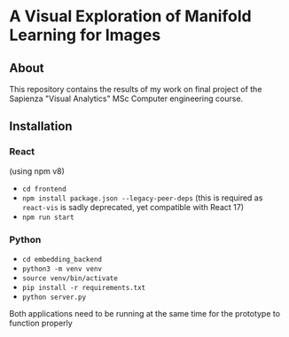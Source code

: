 # A Visual Exploration of Manifold Learning for Images


## About
This repository contains the results of my work on final project of the Sapienza "Visual Analytics" MSc Computer engineering course.

## Installation
### React
(using npm v8)
- `cd frontend` 
- `npm install package.json --legacy-peer-deps` (this is required as `react-vis` is sadly deprecated, yet compatible with React 17)
- `npm run start`

### Python
- `cd embedding_backend` 
- `python3 -m venv venv`
- `source venv/bin/activate`
- `pip install -r requirements.txt`
- `python server.py`

Both applications need to be running at the same time for the prototype to function properly 